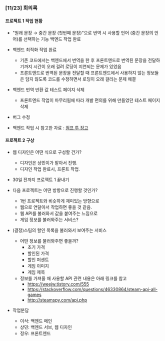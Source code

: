 ### [11/23] 회의록
#### 프로젝트 1 작업 현황
- "원래 문장 → 중간 문장 (첫번째 문장)"으로 번역 시 사용할 언어 (중간 문장의 언어)를 선택하는 기능 백엔드 작업 완료

- 백엔드 최적화 작업 완료
  - 기존 코드에서는 백엔드에서 번역을 한 후 프론트엔드로 번역된 문장을 전달하기까지 시간이 오래 걸려 로딩이 지연되는 문제가 있었음
  - 프론트엔드로 번역된 문장을 전달할 때 프론트엔드에서 사용하지 않는 정보들은 담지 않도록 코드를 수정하면서 로딩이 오래 걸리는 문제 해결

- 백엔드 번역 반환 값 테스트 페이지 삭제
  - 프론트엔드 작업이 마무리됨에 따라 개발 편의를 위해 만들었던 테스트 페이지 삭제

- 버그 수정

- 백엔드 작업 시 참고한 자료 : [점프 투 장고](https://wikidocs.net/book/4223)

#### 프로젝트 2 구상
- 웹 디자인은 어떤 식으로 구성할 건가?   
    - 디자인은 상민이가 맡아서 진행.
    - 디자인 작업 완료시, 프론트 작업.
- 30일 전까지 프로젝트 1 끝내기

- 다음 프로젝트는 어떤 방향으로 진행할 것인가?   
    - 1번 프로젝트와 비슷하게 재미있는 방향으로
    - 웹으로 연달아서 작업하면 좋을 것 같음.
    - 웹 API를 불러와서 값을 붙여주는 느낌으로
    - 게임 정보를 불러와주는 서비스?

- (결정)스팀의 할인 목록을 불러와서 보여주는 서비스   
    - 어떤 정보를 불러와주면 좋을까?
        - 초기 가격
        - 할인된 가격
        - 할인 퍼센트
        - 게임 이미지
        - 게임 제목
    - 정보를 가져올 때 사용할 API 관련 내용은 아래 링크를 참고
      - https://weejw.tistory.com/555
      - https://stackoverflow.com/questions/46330864/steam-api-all-games
      - http://steamspy.com/api.php

- 작업분담
    - 이삭: 백엔드 메인
    - 상민: 백엔드 서브, 웹 디자인
    - 정우: 프론트엔드
